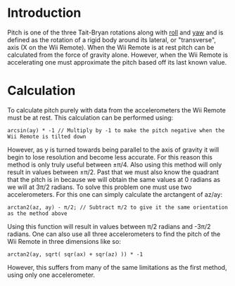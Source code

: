 # Introduction #

Pitch is one of the three Tait-Bryan rotations along with [roll](Roll.md) and [yaw](Yaw.md) and is defined as the rotation of a rigid body around its lateral, or "transverse", axis (X on the Wii Remote). When the Wii Remote is at rest pitch can be calculated from the force of gravity alone. However, when the Wii Remote is accelerating one must approximate the pitch based off its last known value.

# Calculation #

To calculate pitch purely with data from the accelerometers the Wii Remote must be at rest. This calculation can be performed using:
```
arcsin(ay) * -1 // Multiply by -1 to make the pitch negative when the Wii Remote is tilted down
```
However, as y is turned towards being parallel to the axis of gravity it will begin to lose resolution and become less accurate. For this reason this method is only truly useful between ±π/4. Also using this method will only result in values between ±π/2. Past that we must also know the quadrant that the pitch is in because we will obtain the same values at 0 radians as we will at 3π/2 radians.
To solve this problem one must use two accelerometers. For this one can simply calculate the arctangent of az/ay:
```
arctan2(az, ay) - π/2; // Subtract π/2 to give it the same orientation as the method above 
```
Using this function will result in values between π/2 radians and -3π/2 radians.
One can also use all three accelerometers to find the pitch of the Wii Remote in three dimensions like so:
```
arctan2(ay, sqrt( sqr(ax) + sqr(az) )) * -1
```
However, this suffers from many of the same limitations as the first method, using only one accelerometer.